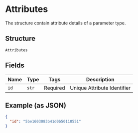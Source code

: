 
# Attributes

The structure contain attribute details of a parameter type.

## Structure

`Attributes`

## Fields

| Name | Type | Tags | Description |
|  --- | --- | --- | --- |
| `id` | `str` | Required | Unique Attribute Identifier |

## Example (as JSON)

```json
{
  "id": "5be1603083b41d0b50110551"
}
```

